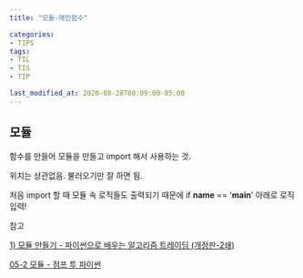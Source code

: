 ```yaml
---
title: "모듈-메인함수"

categories:
- TIPS
tags:
- TIL
- TIS
- TIP

last_modified_at: 2020-08-28T08:09:00-05:00
---
```


## 모듈

함수를 만들어 모듈을 만들고 import 해서 사용하는 것.

위치는 상관없음. 불러오기만 잘 하면 됨.

처음 import 할 때 모듈 속 로직들도 출력되기 때문에 if __name__ == '__main__' 아래로 로직 입력!


참고

[1) 모듈 만들기 - 파이썬으로 배우는 알고리즘 트레이딩 (개정판-2쇄)](https://wikidocs.net/3139)

[05-2 모듈 - 점프 투 파이썬](https://wikidocs.net/29)
